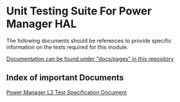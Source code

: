 
<!--
If not stated otherwise in this file or this component's LICENSE file the following copyright and licenses apply.

Copyright 2023 RDK Management

Licensed under the Apache License, Version 2.0 (the "License"); you may not use this file except in compliance with the License. You may obtain a copy of the License at

 http://www.apache.org/licenses/LICENSE-2.0

Unless required by applicable law or agreed to in writing, software distributed under the License is distributed on an "AS IS" BASIS, WITHOUT WARRANTIES OR CONDITIONS OF ANY KIND, either express or implied.

See the License for the specific language governing permissions and limitations under the License.
-->

# Unit Testing Suite For Power Manager HAL

The following documents should be references to provide specific information on the tests required for this module.

[Documentation can be found under "docs/pages" in this repository](./docs/pages)

## Index of important Documents

[Power Manager L2 Test Specification Document](./docs/pages/power_manager_l2_test_specification.md "Power Manager L2 Test Specification Document")